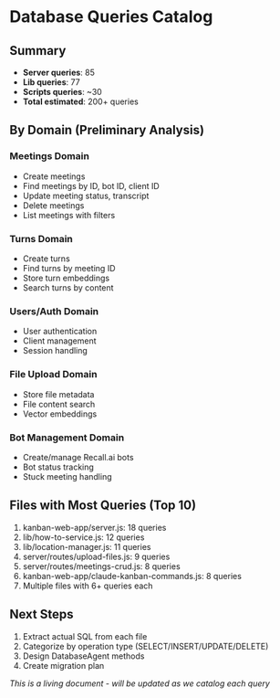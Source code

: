 # Database Queries Catalog

## Summary
- **Server queries**: 85
- **Lib queries**: 77  
- **Scripts queries**: ~30
- **Total estimated**: 200+ queries

## By Domain (Preliminary Analysis)

### Meetings Domain
- Create meetings
- Find meetings by ID, bot ID, client ID
- Update meeting status, transcript
- Delete meetings
- List meetings with filters

### Turns Domain  
- Create turns
- Find turns by meeting ID
- Store turn embeddings
- Search turns by content

### Users/Auth Domain
- User authentication
- Client management
- Session handling

### File Upload Domain
- Store file metadata
- File content search
- Vector embeddings

### Bot Management Domain
- Create/manage Recall.ai bots
- Bot status tracking
- Stuck meeting handling

## Files with Most Queries (Top 10)
1. kanban-web-app/server.js: 18 queries
2. lib/how-to-service.js: 12 queries  
3. lib/location-manager.js: 11 queries
4. server/routes/upload-files.js: 9 queries
5. server/routes/meetings-crud.js: 8 queries
6. kanban-web-app/claude-kanban-commands.js: 8 queries
7. Multiple files with 6+ queries each

## Next Steps
1. Extract actual SQL from each file
2. Categorize by operation type (SELECT/INSERT/UPDATE/DELETE)
3. Design DatabaseAgent methods
4. Create migration plan

*This is a living document - will be updated as we catalog each query*